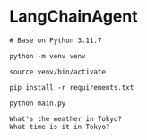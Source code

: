 LangChainAgent
=====
```
# Base on Python 3.11.7

python -m venv venv

source venv/bin/activate

pip install -r requirements.txt

python main.py

What's the weather in Tokyo?
What time is it in Tokyo?
```
<br />
